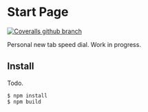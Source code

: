 Start Page
=====

[![Coveralls github branch](https://img.shields.io/coveralls/github/gocom/startpage/master)](https://coveralls.io/github/gocom/startpage)

Personal new tab speed dial. Work in progress.

Install
-----

Todo.

```shell
$ npm install
$ npm build
```
